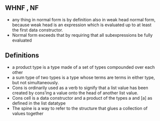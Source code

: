 ## WHNF , NF
- any thing in normal form is by definition also in weak head normal form, because weak head is an expression which is evaluated up to at least the first data constructor.
- Normal form exceeds that by requiring that all subexpressions be fully evaluated

## Definitions
- a product type is a type made of a set of types compounded over each other
- a sum type of two types is a type whose terms are terms in either type, but not simultaneously.
- Cons is ordinarily used as a verb to signify that a list value has been created by cons’ing a value onto the head of another list value.
- Cons cell is a data constructor and a product of the types a and [a] as defined in the list datatype
- The spine is a way to refer to the structure that glues a collection of values together